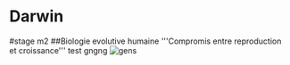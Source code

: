 # Darwin
#stage m2
##Biologie evolutive humaine 
'''Compromis entre reproduction et croissance'''
test
gngng
![gens](https://img.ecommercemag.fr/Img/BREVE/2020/11/354650/Les-trois-cofondateurs-GensDeConfiance-nicolas-Davoust-centre-Ulrich-Grand-Enguerrand-T.jpg)
